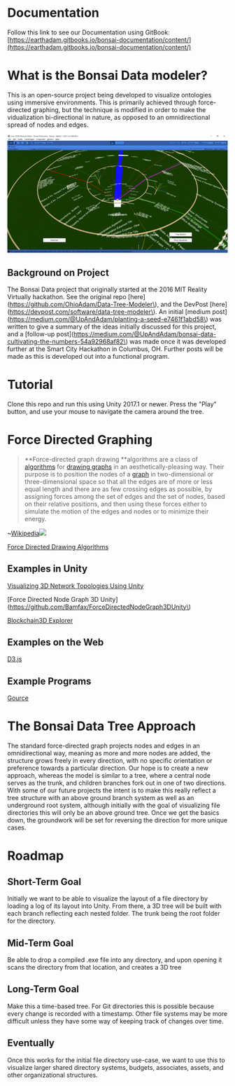 # Documentation

Follow this link to see our Documentation using GitBook: [https://earthadam.gitbooks.io/bonsai-documentation/content/](https://earthadam.gitbooks.io/bonsai-documentation/content/)

# What is the Bonsai Data modeler?

This is an open-source project being developed to visualize ontologies using immersive environments. This is primarily achieved through force-directed graphing, but the technique is modified in order to make the vidualization bi-directional in nature, as opposed to an omnidirectional spread of nodes and edges.

![](/assets/img2.png)

## Background on Project

The Bonsai Data project that originally started at the 2016 MIT Reality Virtually hackathon. See the original repo [here](https://github.com/OhioAdam/Data-Tree-Modeler\), and the DevPost [here](https://devpost.com/software/data-tree-modeler\). An initial [medium post](https://medium.com/@UpAndAdam/planting-a-seed-e7461f1abd58\) was written to give a summary of the ideas initially discussed for this project, and a [follow-up post](https://medium.com/@UpAndAdam/bonsai-data-cultivating-the-numbers-54a92968af82\) was made once it was developed further at the Smart City Hackathon in Columbus, OH. Further posts will be made as this is developed out into a functional program.

# Tutorial

Clone this repo and run this using Unity 2017.1 or newer. Press the "Play" button, and use your mouse to navigate the camera around the tree.

# Force Directed Graphing

> **Force-directed graph drawing **algorithms are a class of [algorithms](https://en.wikipedia.org/wiki/Algorithm) for [drawing graphs](https://en.wikipedia.org/wiki/Graph_drawing) in an aesthetically-pleasing way. Their purpose is to position the nodes of a [graph](https://en.wikipedia.org/wiki/Graph_%28discrete_mathematics%29) in two-dimensional or three-dimensional space so that all the edges are of more or less equal length and there are as few crossing edges as possible, by assigning forces among the set of edges and the set of nodes, based on their relative positions, and then using these forces either to simulate the motion of the edges and nodes or to minimize their energy.

~[Wikipedia](https://en.wikipedia.org/wiki/Force-directed_graph_drawing)![](https://upload.wikimedia.org/wikipedia/commons/2/22/SocialNetworkAnalysis.png)

[Force Directed Drawing Algorithms](https://cs.brown.edu/~rt/gdhandbook/chapters/force-directed.pdf)

## Examples in Unity

[Visualizing 3D Network Topologies Using Unity](http://collaboradev.com/2014/03/12/visualizing-3d-network-topologies-using-unity/)

[Force Directed Node Graph 3D Unity](https://github.com/Bamfax/ForceDirectedNodeGraph3DUnity\)

[Blockchain3D Explorer](http://blockchain3d.info/)

## Examples on the Web

[D3.js](https://bl.ocks.org/mbostock/4062045)

## Example Programs

[Gource](http://gource.io/)

# The Bonsai Data Tree Approach

The standard force-directed graph projects nodes and edges in an omnidirectional way, meaning as more and more nodes are added, the structure grows freely in every direction, with no specific orientation or preference towards a particular direction. Our hope is to create a new approach, whereas the model is similar to a tree, where a central node serves as the trunk, and children branches fork out in one of two directions. With some of our future projects the intent is to make this really reflect a tree structure with an above ground branch system as well as an underground root system, although initially with the goal of visualizing file directories this will only be an above ground tree. Once we get the basics down, the groundwork will be set for reversing the direction for more unique cases.

# Roadmap

## Short-Term Goal

Initially we want to be able to visualize the layout of a file directory by loading a log of its layout into Unity. From there, a 3D tree will be built with each branch reflecting each nested folder. The trunk being the root folder for the directory.

## Mid-Term Goal

Be able to drop a compiled .exe file into any directory, and upon opening it scans the directory from that location, and creates a 3D tree

## Long-Term Goal

Make this a time-based tree. For Git directories this is possible because every change is recorded with a timestamp. Other file systems may be more difficult unless they have some way of keeping track of changes over time.

## Eventually

Once this works for the initial file directory use-case, we want to use this to visualize larger shared directory systems, budgets, associates, assets, and other organizational structures.

